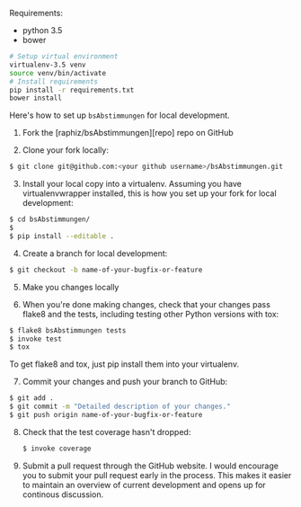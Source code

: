 Requirements:
* python 3.5
* bower

```bash
# Setup virtual environment
virtualenv-3.5 venv
source venv/bin/activate
# Install requirements
pip install -r requirements.txt
bower install
```

Here's how to set up `bsAbstimmungen` for local development.

1. Fork the [raphiz/bsAbstimmungen][repo] repo on GitHub

2. Clone your fork locally:

 ```bash
 $ git clone git@github.com:<your github username>/bsAbstimmungen.git
 ```

3. Install your local copy into a virtualenv. Assuming you have virtualenvwrapper installed, this is how you set up your fork for local development:

 ```bash
 $ cd bsAbstimmungen/
 $
 $ pip install --editable .
 ```

4. Create a branch for local development:

 ```bash
 $ git checkout -b name-of-your-bugfix-or-feature
 ```

5. Make you changes locally

6. When you're done making changes, check that your changes pass flake8 and the tests, including testing other Python versions with tox:

 ```bash
 $ flake8 bsAbstimmungen tests
 $ invoke test
 $ tox
 ```

 To get flake8 and tox, just pip install them into your virtualenv.

7. Commit your changes and push your branch to GitHub:

 ```bash
 $ git add .
 $ git commit -m "Detailed description of your changes."
 $ git push origin name-of-your-bugfix-or-feature
 ```

8. Check that the test coverage hasn't dropped:

   ```bash
   $ invoke coverage
   ```

9. Submit a pull request through the GitHub website. I would encourage you to submit your pull request early in the process. This makes it easier to maintain an overview of current development and opens up for continous discussion.
